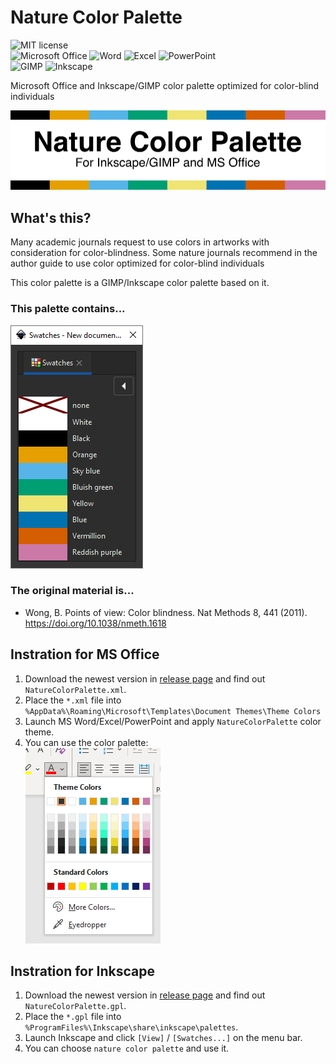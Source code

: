 # Nature Color Palette

![MIT license](https://img.shields.io/github/license/atsuyaw/NatureColorPalette)  
![Microsoft Office](https://img.shields.io/badge/-Microsoft_Office-D83B01.svg?style=flat&logo=MicrosoftOffice) ![Word](https://img.shields.io/badge/-Word-2B579A.svg?style=flat&logo=MicrosoftWord) ![Excel](https://img.shields.io/badge/-Excel-217346.svg?style=flat&logo=MicrosoftExcel) ![PowerPoint](https://img.shields.io/badge/-PowerPoint-B7472A.svg?style=flat&logo=MicrosoftPowerPoint)  
![GIMP](https://img.shields.io/badge/-GIMP-5C5543.svg?style=flat&logo=GIMP) ![Inkscape](https://img.shields.io/badge/-Inkscape-000.svg?style=flat&logo=Inkscape)

Microsoft Office and Inkscape/GIMP color palette optimized for color-blind individuals

![image](./ghMat/banner.png)

## What's this?

Many academic journals request to use colors in artworks with consideration for color-blindness.
Some nature journals recommend in the author guide to use color optimized for color-blind individuals

This color palette is a GIMP/Inkscape color palette based on it.

### This palette contains...

![palette](./ghMat/OpeOnInkscape.png)

### The original material is...

* Wong, B. Points of view: Color blindness. Nat Methods 8, 441 (2011). https://doi.org/10.1038/nmeth.1618

## Instration for MS Office
1. Download the newest version in [release page](https://github.com/atsuyaw/NatureColorPalette/releases) and find out  `NatureColorPalette.xml`.
1. Place the `*.xml` file into `%AppData%\Roaming\Microsoft\Templates\Document Themes\Theme Colors`
1. Launch MS Word/Excel/PowerPoint and apply `NatureColorPalette` color theme.
1. You can use the color palette:  
![palette](./ghMat/OpeOnPpt.png)

## Instration for Inkscape
1. Download the newest version in [release page](https://github.com/atsuyaw/NatureColorPalette/releases) and find out  `NatureColorPalette.gpl`.
1. Place the `*.gpl` file into `%ProgramFiles%\Inkscape\share\inkscape\palettes`.
1. Launch Inkscape and click `[View]` / `[Swatches...]` on the menu bar.
1. You can choose `nature color palette` and use it.
